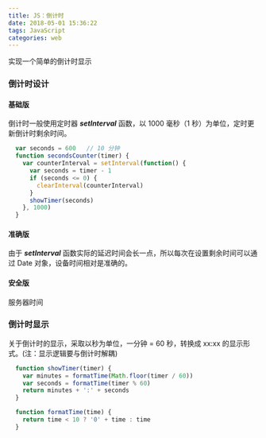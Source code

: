 ```yaml
---
title: JS：倒计时
date: 2018-05-01 15:36:22
tags: JavaScript
categories: web
---
```


实现一个简单的倒计时显示
<!-- more -->

### 倒计时设计

#### 基础版
倒计时一般使用定时器 ___setInterval___ 函数，以 1000 毫秒（1 秒）为单位，定时更新倒计时剩余时间。
```JavaScript
  var seconds = 600   // 10 分钟
  function secondsCounter(timer) {
    var counterInterval = setInterval(function() {
      var seconds = timer - 1
      if (seconds <= 0) {
        clearInterval(counterInterval)
      }
      showTimer(seconds)
    }, 1000)
  }
```

#### 准确版
由于 ___setInterval___ 函数实际的延迟时间会长一点，所以每次在设置剩余时间可以通过 Date 对象，设备时间相对是准确的。

#### 安全版
服务器时间

### 倒计时显示
关于倒计时的显示，采取以秒为单位，一分钟 = 60 秒，转换成 xx:xx 的显示形式。(注：显示逻辑要与倒计时解耦)
```JavaScript
  function showTimer(timer) {
    var minutes = formatTime(Math.floor(timer / 60))
    var seconds = formatTime(timer % 60)
    return minutes + ':' + seconds
  }

  function formatTime(time) {
    return time < 10 ? '0' + time : time
  }
```
